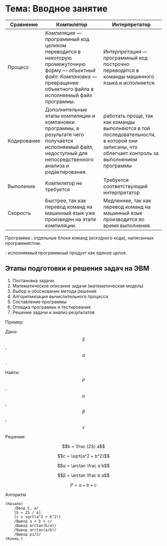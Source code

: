 # Тема: Вводное занятие

| Сравнение | Компилятор | Интерпретатор |
|-----------|------------|---------------|
| Процесс | _Компиляция_ — программный код целиком переводится в некоторую промежуточную форму — _объектный файл_. _Компановка_ — превращение объектного файла в исполняемый файл программы. | _Интерпретация_ — программный код построчно переводится в команды машинного языка и исполняется. |
| Кодирование | Дополнительные этапы компиляции и компановки программы, в результате чего получается исполняемый файл, недоступный для непосредственного анализа и редактирования. | работать проще, так как команды выполняются в той последовательности, в которой они записаны, что облегчает контроль за выполнением программы |
| Выполение | Компилятор не требуется | Требуется соответствующий интерпретатор |
| Скорость | Быстрее, так как перевод команд на машинный язык уже произведен на этапе компиляции. | Медленнее, так как перевод команд на машинный язык производится во время выполнения.  |

Программа
: отдельные блоки команд (исходного кода), написанных программистом.

: исполняемый программный продукт как единое целое.

## Этапы подготовки и решения задач на ЭВМ

1. Постановка задачи
2. Математическое описание задачи (математическая модель)
3. Выбор и обоснование метода решения
4. Алгоритмизация вычислительного процесса
5. Составление программы
6. Отладка программы и тестирование
7. Решение задачи и анализ результатов

Пример:

Дано: $$S$$, $$a$$.

Найти: $$P$$, $$α$$, $$β$$, $$γ$$

Решение:

$$b = \frac {2S} a$$

$$c = \sqrt{a^2 + b^2}$$

$$α = \arctan \frac a b$$

$$β = \arctan \frac b a$$

$$P = a + b + c$$

Алгоритм
```
(Начало)
    /Ввод S, a/
    [b = 2S / a]
    [c = sqrt(a^2 + b^2)]
    /Вывод a + b + c/
    /Вывод arctan(b/a)/
    /Вывод arctan(a/b)/
    /Вывод pi/2/
(Конец.)
```
